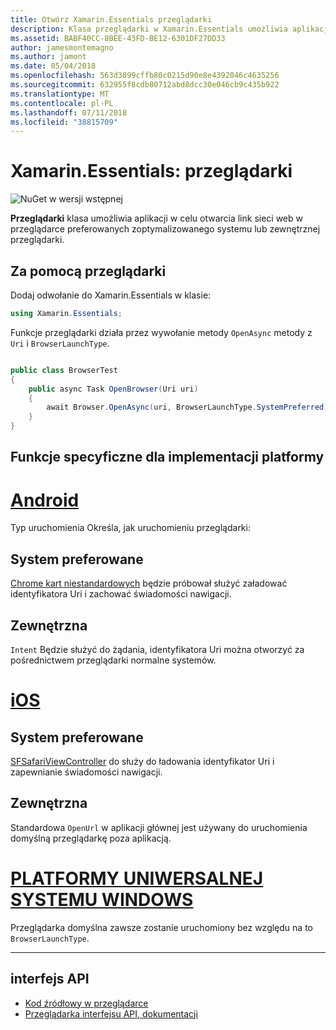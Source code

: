 ```yaml
---
title: Otwórz Xamarin.Essentials przeglądarki
description: Klasa przeglądarki w Xamarin.Essentials umożliwia aplikacji w celu otwarcia link sieci web w przeglądarce preferowanych zoptymalizowanego systemu lub zewnętrznej przeglądarki.
ms.assetid: BABF40CC-8BEE-43FD-BE12-6301DF27DD33
author: jamesmontemagno
ms.author: jamont
ms.date: 05/04/2018
ms.openlocfilehash: 563d3899cffb80c0215d90e8e4392046c4635256
ms.sourcegitcommit: 632955f8cdb80712abd8dcc30e046cb9c435b922
ms.translationtype: MT
ms.contentlocale: pl-PL
ms.lasthandoff: 07/11/2018
ms.locfileid: "38815709"
---
```

# <a name="xamarinessentials-browser"></a>Xamarin.Essentials: przeglądarki

![NuGet w wersji wstępnej](~/media/shared/pre-release.png)

**Przeglądarki** klasa umożliwia aplikacji w celu otwarcia link sieci web w przeglądarce preferowanych zoptymalizowanego systemu lub zewnętrznej przeglądarki.

## <a name="using-browser"></a>Za pomocą przeglądarki

Dodaj odwołanie do Xamarin.Essentials w klasie:

```csharp
using Xamarin.Essentials;
```

Funkcje przeglądarki działa przez wywołanie metody `OpenAsync` metody z `Uri` i `BrowserLaunchType`.

```csharp

public class BrowserTest
{
    public async Task OpenBrowser(Uri uri)
    {
        await Browser.OpenAsync(uri, BrowserLaunchType.SystemPreferred);
    }
}
```

## <a name="platform-implementation-specifics"></a>Funkcje specyficzne dla implementacji platformy

# <a name="androidtabandroid"></a>[Android](#tab/android)

Typ uruchomienia Określa, jak uruchomieniu przeglądarki:

## <a name="system-preferred"></a>System preferowane

[Chrome kart niestandardowych](https://developer.chrome.com/multidevice/android/customtabs) będzie próbował służyć załadować identyfikatora Uri i zachować świadomości nawigacji.

## <a name="external"></a>Zewnętrzna

`Intent` Będzie służyć do żądania, identyfikatora Uri można otworzyć za pośrednictwem przeglądarki normalne systemów.

# <a name="iostabios"></a>[iOS](#tab/ios)

## <a name="system-preferred"></a>System preferowane

[SFSafariViewController](https://developer.xamarin.com/api/type/SafariServices.SFSafariViewController/) do służy do ładowania identyfikator Uri i zapewnianie świadomości nawigacji.

## <a name="external"></a>Zewnętrzna

Standardowa `OpenUrl` w aplikacji głównej jest używany do uruchomienia domyślną przeglądarkę poza aplikacją.

# <a name="uwptabuwp"></a>[PLATFORMY UNIWERSALNEJ SYSTEMU WINDOWS](#tab/uwp)

Przeglądarka domyślna zawsze zostanie uruchomiony bez względu na to `BrowserLaunchType`.

--------------

## <a name="api"></a>interfejs API

- [Kod źródłowy w przeglądarce](https://github.com/xamarin/Essentials/tree/master/Xamarin.Essentials/Browser)
- [Przeglądarka interfejsu API, dokumentacji](xref:Xamarin.Essentials.Browser)
